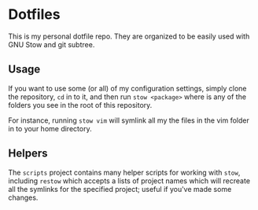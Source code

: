 Dotfiles
========

This is my personal dotfile repo. They are organized to be easily
used with GNU Stow and git subtree.


Usage
-----

If you want to use some (or all) of my configuration settings, simply
clone the repository, `cd` in to it, and then run `stow <package>` 
where <package> is any of the folders you see in the root of this
repository. 

For instance, running `stow vim` will symlink all my the files in the
vim folder in to your home directory.


Helpers
-------

The `scripts` project contains many helper scripts for working with `stow`,
including `restow` which accepts a lists of project names which will recreate
all the symlinks for the specified project; useful if you've made some changes.

